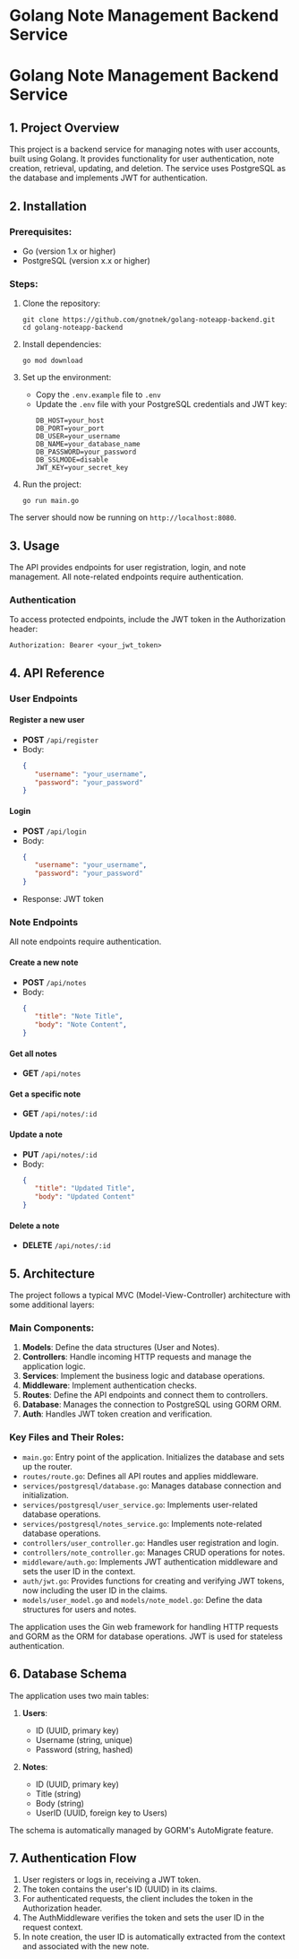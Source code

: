 # Golang Note Management Backend Service
# Golang Note Management Backend Service

## 1. Project Overview

This project is a backend service for managing notes with user accounts, built using Golang. It provides functionality for user authentication, note creation, retrieval, updating, and deletion. The service uses PostgreSQL as the database and implements JWT for authentication.

## 2. Installation

### Prerequisites:
- Go (version 1.x or higher)
- PostgreSQL (version x.x or higher)

### Steps:

1. Clone the repository:
    ```
    git clone https://github.com/gnotnek/golang-noteapp-backend.git
    cd golang-noteapp-backend
    ```

2. Install dependencies:
    ```
    go mod download
    ```

3. Set up the environment:
    - Copy the `.env.example` file to `.env`
    - Update the `.env` file with your PostgreSQL credentials and JWT key:
      ```
      DB_HOST=your_host
      DB_PORT=your_port
      DB_USER=your_username
      DB_NAME=your_database_name
      DB_PASSWORD=your_password
      DB_SSLMODE=disable
      JWT_KEY=your_secret_key
      ```

4. Run the project:
    ```
    go run main.go
    ```

The server should now be running on `http://localhost:8080`.

## 3. Usage

The API provides endpoints for user registration, login, and note management. All note-related endpoints require authentication.

### Authentication

To access protected endpoints, include the JWT token in the Authorization header:

```
Authorization: Bearer <your_jwt_token>
```

## 4. API Reference

### User Endpoints

#### Register a new user
- **POST** `/api/register`
- Body:
  ```json
  {
     "username": "your_username",
     "password": "your_password"
  }
  ```

#### Login
- **POST** `/api/login`
- Body:
  ```json
  {
     "username": "your_username",
     "password": "your_password"
  }
  ```
- Response: JWT token

### Note Endpoints

All note endpoints require authentication.

#### Create a new note
- **POST** `/api/notes`
- Body:
  ```json
  {
     "title": "Note Title",
     "body": "Note Content",
  }
  ```

#### Get all notes
- **GET** `/api/notes`

#### Get a specific note
- **GET** `/api/notes/:id`

#### Update a note
- **PUT** `/api/notes/:id`
- Body:
  ```json
  {
     "title": "Updated Title",
     "body": "Updated Content"
  }
  ```

#### Delete a note
- **DELETE** `/api/notes/:id`

## 5. Architecture

The project follows a typical MVC (Model-View-Controller) architecture with some additional layers:

### Main Components:

1. **Models**: Define the data structures (User and Notes).
2. **Controllers**: Handle incoming HTTP requests and manage the application logic.
3. **Services**: Implement the business logic and database operations.
4. **Middleware**: Implement authentication checks.
5. **Routes**: Define the API endpoints and connect them to controllers.
6. **Database**: Manages the connection to PostgreSQL using GORM ORM.
7. **Auth**: Handles JWT token creation and verification.

### Key Files and Their Roles:

- `main.go`: Entry point of the application. Initializes the database and sets up the router.
- `routes/route.go`: Defines all API routes and applies middleware.
- `services/postgresql/database.go`: Manages database connection and initialization.
- `services/postgresql/user_service.go`: Implements user-related database operations.
- `services/postgresql/notes_service.go`: Implements note-related database operations.
- `controllers/user_controller.go`: Handles user registration and login.
- `controllers/note_controller.go`: Manages CRUD operations for notes.
- `middleware/auth.go`: Implements JWT authentication middleware and sets the user ID in the context.
- `auth/jwt.go`: Provides functions for creating and verifying JWT tokens, now including the user ID in the claims.
- `models/user_model.go` and `models/note_model.go`: Define the data structures for users and notes.

The application uses the Gin web framework for handling HTTP requests and GORM as the ORM for database operations. JWT is used for stateless authentication.

## 6. Database Schema

The application uses two main tables:

1. **Users**:
    - ID (UUID, primary key)
    - Username (string, unique)
    - Password (string, hashed)

2. **Notes**:
    - ID (UUID, primary key)
    - Title (string)
    - Body (string)
    - UserID (UUID, foreign key to Users)

The schema is automatically managed by GORM's AutoMigrate feature.

## 7. Authentication Flow

1. User registers or logs in, receiving a JWT token.
2. The token contains the user's ID (UUID) in its claims.
3. For authenticated requests, the client includes the token in the Authorization header.
4. The AuthMiddleware verifies the token and sets the user ID in the request context.
5. In note creation, the user ID is automatically extracted from the context and associated with the new note.